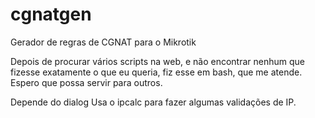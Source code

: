 # cgnatgen
Gerador de regras de CGNAT para o Mikrotik

Depois de procurar vários scripts na web, e não encontrar nenhum que fizesse exatamente o que eu queria,
fiz esse em bash, que me atende. Espero que possa servir para outros.

Depende do dialog
Usa o ipcalc para fazer algumas validações de IP.

